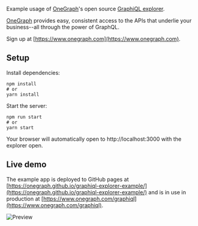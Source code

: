 Example usage of [OneGraph](https://www.onegraph.com)'s open source [GraphiQL explorer](https://github.com/OneGraph/graphiql-explorer).

[OneGraph](https://www.onegraph.com) provides easy, consistent access to the APIs that underlie your business--all through the power of GraphQL.

Sign up at [https://www.onegraph.com](https://www.onegraph.com).

## Setup

Install dependencies:

```
npm install
# or
yarn install
```

Start the server:

```
npm run start
# or
yarn start
```

Your browser will automatically open to http://localhost:3000 with the explorer open.

## Live demo

The example app is deployed to GitHub pages at [https://onegraph.github.io/graphiql-explorer-example/](https://onegraph.github.io/graphiql-explorer-example/) and is in use in production at [https://www.onegraph.com/graphiql](https://www.onegraph.com/graphiql).

![Preview](https://user-images.githubusercontent.com/476818/51567716-c00dfa00-1e4c-11e9-88f7-6d78b244d534.gif)
